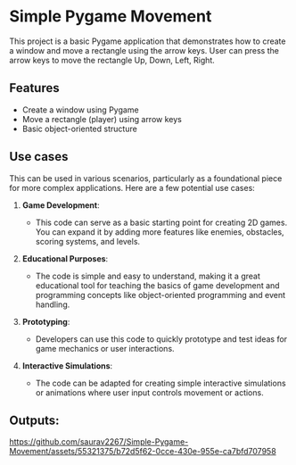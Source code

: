 # Simple Pygame Movement

This project is a basic Pygame application that demonstrates how to create a window and move a rectangle using the arrow keys. User can press the arrow keys to move the rectangle Up, Down, Left, Right.

## Features

- Create a window using Pygame
- Move a rectangle (player) using arrow keys
- Basic object-oriented structure

## Use cases

This can be  used in various scenarios, particularly as a foundational piece for more complex applications. Here are a few potential use cases:

  1. **Game Development**:
     
       - This code can serve as a basic starting point for creating 2D games. You can expand it by adding more features like enemies, obstacles, scoring systems, and levels.
         
  2. **Educational Purposes**:
     
       - The code is simple and easy to understand, making it a great educational tool for teaching the basics of game development and programming concepts like object-oriented programming and event handling.
         
  5. **Prototyping**:
     
       - Developers can use this code to quickly prototype and test ideas for game mechanics or user interactions.
         
  7. **Interactive Simulations**:

       - The code can be adapted for creating simple interactive simulations or animations where user input controls movement or actions.

## Outputs:
https://github.com/saurav2267/Simple-Pygame-Movement/assets/55321375/b72d5f62-0cce-430e-955e-ca7bfd707958


